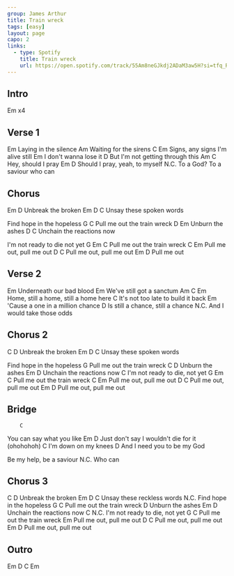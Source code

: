 ```yaml
---
group: James Arthur
title: Train wreck
tags: [easy]
layout: page
capo: 2
links:
  - type: Spotify
    title: Train wreck
    url: https://open.spotify.com/track/55Am8neGJkdj2ADaM3aw5H?si=tfq_RzlJREmJufMYHYq19Q
---
```


## Intro

Em x4

## Verse 1

Em
Laying in the silence
Am
Waiting for the sirens
C                     Em
Signs, any signs I'm alive still
Em
I don't wanna lose it
    D
But I'm not getting through this
Am            C
Hey, should I pray
         Em             D
Should I pray, yeah, to myself
                     N.C.
To a God? To a saviour who can

## Chorus

Em          D
Unbreak the broken
Em          D      C
Unsay these spoken words

Find hope in the hopeless
G                          C
Pull me out the train wreck
           D    Em
Unburn the ashes
        D             C
Unchain the reactions now

I'm not ready to die not yet
G               Em         C
Pull me out the train wreck
C                    Em
Pull me out, pull me out
        D    C
Pull me out, pull me out
Em           D
Pull me out

## Verse 2

Em
Underneath our bad blood
Em
We've still got a sanctum
Am            C             Em
Home, still a home, still a home here
             C
It's not too late to build it back
         Em
'Cause a one in a million chance
           D
Is still a chance, still a chance
            N.C.
And I would take those odds

## Chorus 2

C           D
Unbreak the broken
Em          D      C
Unsay these spoken words

Find hope in the hopeless
G
Pull me out the train wreck
C          D
Unburn the ashes
Em          D
Unchain the reactions now
C
I'm not ready to die, not yet
G               Em         C
Pull me out the train wreck
C                     Em
Pull me out, pull me out
        D    C
Pull me out, pull me out
        Em           D
Pull me out, pull me out

## Bridge

        C
You can say what you like
                          Em          D
Just don't say I wouldn't die for it (ohohohoh)
C
I'm down on my knees
                        D
And I need you to be my God

Be my help, be a saviour
     N.C.
Who can

## Chorus 3

C           D
Unbreak the broken
Em          D        C
Unsay these reckless words
          N.C.
Find hope in the hopeless
G                    C
Pull me out the train wreck
           D
Unburn the ashes
Em          D
Unchain the reactions now
C                     N.C.
I'm not ready to die, not yet
G                     C
Pull me out the train wreck
                     Em
Pull me out, pull me out
        D    C
Pull me out, pull me out
        Em           D
Pull me out, pull me out

## Outro

Em D C Em
